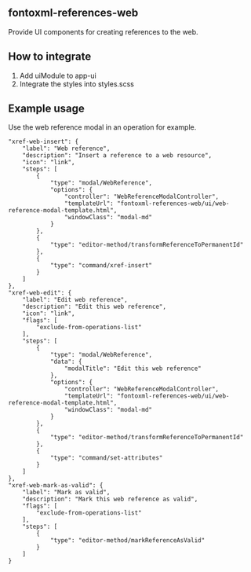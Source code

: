 fontoxml-references-web
------------------

Provide UI components for creating references to the web.

## How to integrate

1. Add uiModule to app-ui
1. Integrate the styles into styles.scss

## Example usage

Use the web reference modal in an operation for example.

```
"xref-web-insert": {
	"label": "Web reference",
	"description": "Insert a reference to a web resource",
	"icon": "link",
	"steps": [
		{
			"type": "modal/WebReference",
			"options": {
				"controller": "WebReferenceModalController",
				"templateUrl": "fontoxml-references-web/ui/web-reference-modal-template.html",
				"windowClass": "modal-md"
			}
		},
		{
			"type": "editor-method/transformReferenceToPermanentId"
		},
		{
			"type": "command/xref-insert"
		}
	]
},
"xref-web-edit": {
	"label": "Edit web reference",
	"description": "Edit this web reference",
	"icon": "link",
	"flags": [
		"exclude-from-operations-list"
	],
	"steps": [
		{
			"type": "modal/WebReference",
			"data": {
				"modalTitle": "Edit this web reference"
			},
			"options": {
				"controller": "WebReferenceModalController",
				"templateUrl": "fontoxml-references-web/ui/web-reference-modal-template.html",
				"windowClass": "modal-md"
			}
		},
		{
			"type": "editor-method/transformReferenceToPermanentId"
		},
		{
			"type": "command/set-attributes"
		}
	]
},
"xref-web-mark-as-valid": {
	"label": "Mark as valid",
	"description": "Mark this web reference as valid",
	"flags": [
		"exclude-from-operations-list"
	],
	"steps": [
		{
			"type": "editor-method/markReferenceAsValid"
		}
	]
}
```
